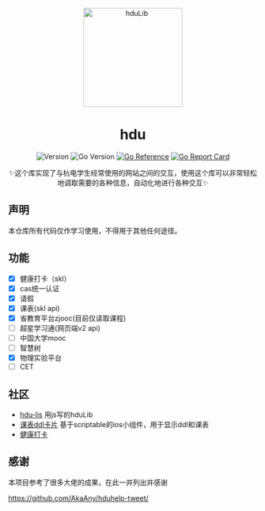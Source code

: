 <p align="center">
<img src="https://avatars.githubusercontent.com/u/111285224?s=200&v=4" width="200" height="200" alt="hduLib">
</p>

<div align="center">

# hdu
![Version](https://img.shields.io/badge/version-0.1.0-blue.svg)
![Go Version](https://img.shields.io/badge/golang-1.19-blue.svg)
[![Go Reference](https://pkg.go.dev/badge/github.com/hduLib/hdu.svg)](https://pkg.go.dev/github.com/hduLib/hdu)
[![Go Report Card](https://goreportcard.com/badge/github.com/hduLib/hdu)](https://goreportcard.com/report/github.com/hduLib/hdu)


✨这个库实现了与杭电学生经常使用的网站之间的交互，使用这个库可以非常轻松地调取需要的各种信息，自动化地进行各种交互✨

</div>

## 声明

本仓库所有代码仅作学习使用，不得用于其他任何途径。

## 功能

- [x] 健康打卡（skl）
- [x] cas统一认证
- [x] 请假
- [x] 课表(skl api)
- [x] 省教育平台zjooc(目前仅读取课程)
- [ ] 超星学习通(网页端v2 api)
- [ ] 中国大学mooc
- [ ] 智慧树
- [x] 物理实验平台
- [ ] CET

## 社区

- [hdu-lis](https://github.com/MarleneJiang/hdu-lis) 用js写的hduLib
- [课表ddl卡片](https://github.com/MarleneJiang/hdu-scriptable) 基于scriptable的ios小组件，用于显示ddl和课表
- [健康打卡](https://github.com/HDU-HealthCheckin/HealthCheckin-Release)

## 感谢

本项目参考了很多大佬的成果，在此一并列出并感谢

<https://github.com/AkaAny/hduhelp-tweet/>

